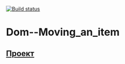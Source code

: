 [![Build status](https://ci.appveyor.com/api/projects/status/pc9uhyk2545ete8x?svg=true)](https://ci.appveyor.com/project/VMoiseev/dom-moving-an-item)

# Dom--Moving_an_item

## [Проект](https://vmoiseev.github.io/Event-handling/)
